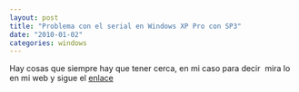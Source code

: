 ```yaml
---
layout: post
title: "Problema con el serial en Windows XP Pro con SP3"
date: "2010-01-02"
categories: windows
---
```


Hay cosas que siempre hay que tener cerca, en mi caso para decir  mira lo en mi web y sigue el [enlace](https://www.luiskano.net/blog/2007/02/11/quitar-el-mensaje-de-activar-windows-xp/)
